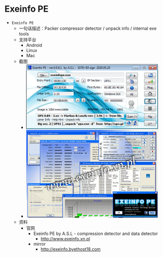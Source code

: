 # Exeinfo PE

* `Exeinfo PE`
  * 一句话描述：Packer compressor detector / unpack info / internal exe tools
  * 支持平台
    * Android
    * Linux
    * Mac
  * 截图
    * ![exeinfo_screen](../../../../assets/img/exeinfo_screen.png)
    * ![exeinfope_screen_all](../../../../assets/img/exeinfope_screen_all.png)
  * 资料
    * 官网
      * Exeinfo PE by A.S.L - compression detector and data detector
        * http://www.exeinfo.xn.pl
      * mirror
        * http://exeinfo.byethost18.com
